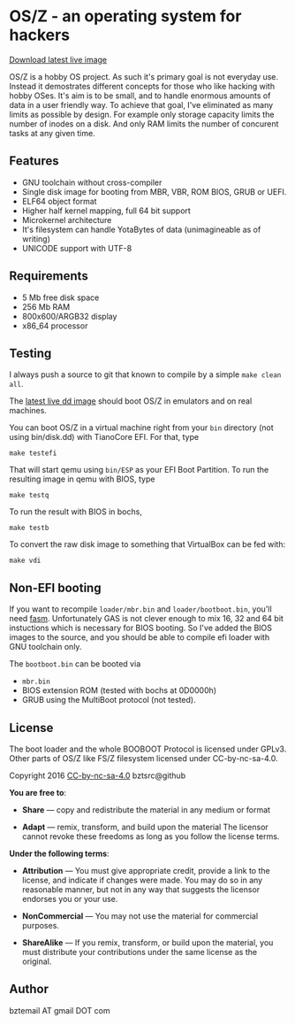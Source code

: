 OS/Z - an operating system for hackers
======================================

[Download latest live image](https://github.com/bztsrc/osz/blob/master/bin/disk.dd?raw=true)

OS/Z is a hobby OS project. As such it's primary goal is not
everyday use. Instead it demostrates different concepts
for those who like hacking with hobby OSes. It's aim is
to be small, and to handle enormous amounts of data in
a user friendly way. To achieve that goal, I've eliminated
as many limits as possible by design.
For example only storage capacity limits the number of inodes
on a disk. And only RAM limits the number of concurent tasks
at any given time.

Features
--------

 - GNU toolchain without cross-compiler
 - Single disk image for booting from MBR, VBR, ROM BIOS, GRUB or UEFI.
 - ELF64 object format
 - Higher half kernel mapping, full 64 bit support
 - Microkernel architecture
 - It's filesystem can handle YotaBytes of data (unimagineable as of writing)
 - UNICODE support with UTF-8

Requirements
------------

 - 5 Mb free disk space
 - 256 Mb RAM
 - 800x600/ARGB32 display
 - x86_64 processor

Testing
-------

I always push a source to git that known to compile by a simple `make clean all`.

The [latest live dd image](https://github.com/bztsrc/osz/osZ-x86_64-latest.dd) should boot OS/Z in emulators and on real machines.

You can boot OS/Z in a virtual machine right from your `bin` directory
(not using bin/disk.dd) with TianoCore EFI. For that, type

```shell
make testefi
```

That will start qemu using `bin/ESP` as your EFI Boot Partition. To run
the resulting image in qemu with BIOS, type

```shell
make testq
```

To run the result with BIOS in bochs,

```shell
make testb
```

To convert the raw disk image to something that VirtualBox can be fed with:

```shell
make vdi
```

Non-EFI booting
---------------

If you want to recompile `loader/mbr.bin` and `loader/bootboot.bin`, you'll need [fasm](http://flatassembler.net).
Unfortunately GAS is not clever enough to mix 16, 32 and 64 bit instuctions which is necessary for BIOS booting. So
I've added the BIOS images to the source, and you should be able to compile efi loader with GNU toolchain only.

The `bootboot.bin` can be booted via 
 - `mbr.bin`
 - BIOS extension ROM (tested with bochs at 0D0000h)
 - GRUB using the MultiBoot protocol (not tested).

License
-------

The boot loader and the whole BOOBOOT Protocol is licensed under GPLv3.
Other parts of OS/Z like FS/Z filesystem licensed under CC-by-nc-sa-4.0.

 Copyright 2016 [CC-by-nc-sa-4.0](https://creativecommons.org/licenses/by-nc-sa/4.0/) bztsrc@github
 
**You are free to**:

 - **Share** — copy and redistribute the material in any medium or format

 - **Adapt** — remix, transform, and build upon the material
     The licensor cannot revoke these freedoms as long as you follow
     the license terms.
 
**Under the following terms**:

 - **Attribution** — You must give appropriate credit, provide a link to
     the license, and indicate if changes were made. You may do so in
     any reasonable manner, but not in any way that suggests the
     licensor endorses you or your use.

 - **NonCommercial** — You may not use the material for commercial purposes.

 - **ShareAlike** — If you remix, transform, or build upon the material,
     you must distribute your contributions under the same license as
     the original.

Author
------

bztemail AT gmail DOT com
